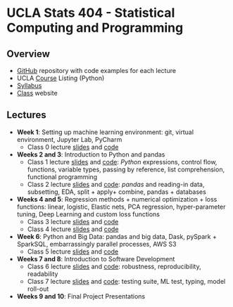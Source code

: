 # UCLA Stats 404 - Statistical Computing and Programming

## Overview
- [GitHub](https://www.google.com/url?q=https%3A%2F%2Fgithub.com%2Fikukuyeva%2FStats-404-W19-Statistical-Computing&sa=D&sntz=1&usg=AFQjCNGFsAHCgF6zYNcwoAknihQV5xPfWw) repository with code examples for each lecture
- UCLA [Course](https://sa.ucla.edu/ro/Public/SOC/Results/ClassDetail?term_cd=20W&subj_area_cd=STATS%20%20&crs_catlg_no=0404%20%20%20%20&class_id=663608200&class_no=%20001%20%20) Listing (Python)
- [Syllabus](http://bit.ly/2qFGCQ8) 
- [Class](http://bit.ly/Python-0-to-Prod) website


## Lectures
- **Week 1**: Setting up machine learning environment: git, virtual environment, Jupyter Lab, PyCharm
  - Class 0 lecture [slides](http://bit.ly/2SPtCVi) and [code](https://github.com/ikukuyeva/Stats-404-W19-Statistical-Computing/tree/master/Class0-Intro)
- **Weeks 2 and 3**: Introduction to Python and pandas
  - Class 1 lecture [slides](https://goo.gl/2SeyMn) and [code](https://github.com/ikukuyeva/Stats-404-W19-Statistical-Computing/tree/master/Class1): *Python* expressions, control flow, functions, variable types, passing by reference, list comprehension, functional programming
  - Class 2 lecture [slides](https://goo.gl/JkLxHq) and [code](https://github.com/ikukuyeva/Stats-404-W19-Statistical-Computing/tree/master/Class2): *pandas* and reading-in data, subsetting, EDA, split + apply+ combine, pandas + databases
- **Weeks 4 and 5**: Regression methods + numerical optimization + loss functions: linear, logistic, Elastic nets, PCA regression, hyper-parameter tuning, Deep Learning and custom loss functions
    - Class 3 lecture [slides](https://goo.gl/A7P4vX) and [code](https://github.com/ikukuyeva/Stats-404-W19-Statistical-Computing/tree/master/Class3)
    - Class 4 lecture [slides](https://goo.gl/Kch3iJ) and [code](https://github.com/ikukuyeva/Stats-404-W19-Statistical-Computing/tree/master/Class4)
- **Week 6**: Python and Big Data: pandas and big data, Dask, pySpark + SparkSQL, embarrassingly parallel processes, AWS S3
  - Class 5 lecture [slides](https://goo.gl/ifKAcV) and [code](https://github.com/ikukuyeva/Stats-404-W19-Statistical-Computing/tree/master/Class5)
- **Weeks 7 and 8**: Introduction to Software Development
  - Class 6 lecture [slides](http://bit.ly/2EhK3AL) and [code](https://github.com/ikukuyeva/Stats-404-W19-Statistical-Computing/tree/master/Class6): robustness, reproducibility, readability
  - Class 7 lecture [slides](http://bit.ly/2tCRSee) and [code](https://github.com/ikukuyeva/Stats-404-W19-Statistical-Computing/tree/master/Class7):  testing suite, ML test, typing, model roll-out
- **Weeks 9 and 10**: Final Project Presentations

